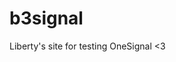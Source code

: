<head> 
  <script src="https://cdn.onesignal.com/sdks/OneSignalSDK.js" defer></script>
<script>
  window.OneSignal = window.OneSignal || [];
  OneSignal.push(function() {
    OneSignal.init({
      appId: "ab45c910-d759-4ded-8a31-ef0c5dd0cdab",
    });
  });
</script>
</head>


# b3signal


Liberty's site for testing OneSignal <3
